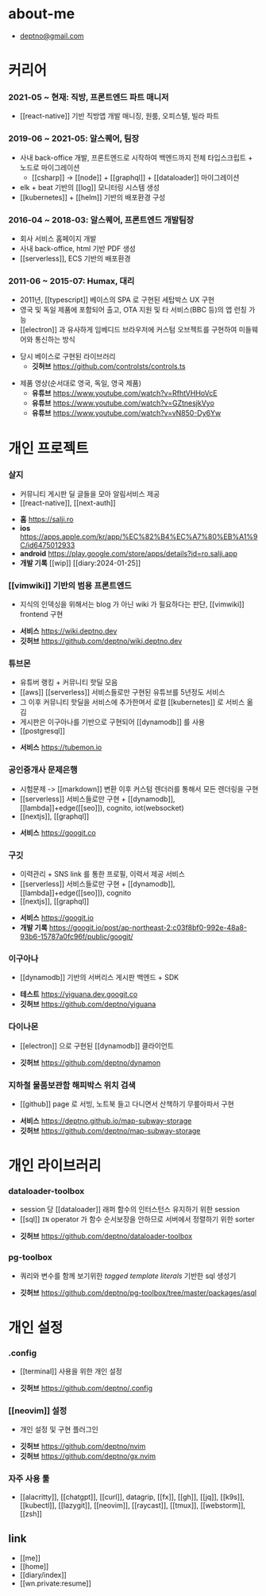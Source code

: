 # about-me
- deptno@gmail.com

# 커리어
### 2021-05 ~ 현재: 직방, 프론트엔드 파트 매니저
- [[react-native]] 기반 직방앱 개발 매니징, 원룸, 오피스텔, 빌라 파트

### 2019-06 ~ 2021-05: 알스퀘어, 팀장
- 사내 back-office 개발, 프론트엔드로 시작하여 백엔드까지 전체 타입스크립트 + 노드로 마이그레이션
  - [[csharp]] -> [[node]] + [[graphql]] + [[dataloader]] 마이그레이션
- elk + beat 기반의 [[log]] 모니터링 시스템 생성
- [[kubernetes]] + [[helm]] 기반의 배포환경 구성

### 2016-04 ~ 2018-03: 알스퀘어, 프론트엔드 개발팀장
- 회사 서비스 홈페이지 개발
- 사내 back-office, html 기반 PDF 생성
- [[serverless]], ECS 기반의 배포환경

### 2011-06 ~ 2015-07: Humax, 대리
- 2011년, [[typescript]] 베이스의 SPA 로 구현된 세탑박스 UX 구현
- 영국 및 독일 제품에 포함되어 출고, OTA 지원 및 타 서비스(BBC 등)의 앱 런칭 가능
- [[electron]] 과 유사하게 임베디드 브라우저에 커스텀 오브젝트를 구현하여 미들웨어와 통신하는 방식
+ 당시 베이스로 구현된 라이브러리
  + **깃허브** https://github.com/controlsts/controls.ts
- 제품 영상(순서대로 영국, 독일, 영국 제품)
  + **유튜브** https://www.youtube.com/watch?v=RfhtVHHoVcE
  + **유튜브** https://www.youtube.com/watch?v=GZtnesjkVyo
  + **유튜브** https://www.youtube.com/watch?v=vN850-Dy6Yw

# 개인 프로젝트
### 살지
- 커뮤니티 게시판 딜 글들을 모아 알림서비스 제공
- [[react-native]], [[next-auth]]
+ **홈** https://salji.ro
+ **ios** https://apps.apple.com/kr/app/%EC%82%B4%EC%A7%80%EB%A1%9C/id6475012933
+ **android** https://play.google.com/store/apps/details?id=ro.salji.app
+ **개발 기록** [[wip]] [[diary:2024-01-25]]

### [[vimwiki]] 기반의 범용 프론트엔드
- 지식의 인덱싱을 위해서는 blog 가 아닌 wiki 가 필요하다는 판단, [[vimwiki]] frontend 구현
+ **서비스** https://wiki.deptno.dev
+ **깃허브** https://github.com/deptno/wiki.deptno.dev

### 튜브몬
- 유튜버 랭킹 + 커뮤니티 핫딜 모음
- [[aws]] [[serverless]] 서비스들로만 구현된 유튜브를 5년정도 서비스
- 그 이후 커뮤니티 핫딜을 서비스에 추가한며서 로컬 [[kubernetes]] 로 서비스 옮김
- 게시판은 이구아나를 기반으로 구현되어 [[dynamodb]] 를 사용
- [[postgresql]]
+ **서비스** https://tubemon.io

### 공인중개사 문제은행
- 시험문제 -> [[markdown]] 변환 이후 커스텀 렌더러를 통해서 모든 렌더링을 구현
- [[serverless]] 서비스들로만 구현 + [[dynamodb]], [[lambda]]+edge([[seo]]), cognito, iot(websocket)
- [[nextjs]], [[graphql]]
+ **서비스** https://googit.co

### 구깃
- 이력관리 + SNS link 를 통한 프로필, 이력서 제공 서비스
- [[serverless]] 서비스들로만 구현 + [[dynamodb]], [[lambda]]+edge([[seo]]), cognito
- [[nextjs]], [[graphql]]
+ **서비스**  https://googit.io
+ **개발 기록** https://googit.io/post/ap-northeast-2:c03f8bf0-992e-48a8-93b6-15787a0fc96f/public/googit/

### 이구아나
- [[dynamodb]] 기반의 서버리스 게시판 백엔드 + SDK
+ **테스트** https://yiguana.dev.googit.co
+ **깃허브** https://github.com/deptno/yiguana

### 다이나몬
- [[electron]] 으로 구현된 [[dynamodb]] 클라이언트
+ **깃허브** https://github.com/deptno/dynamon

### 지하철 물품보관함 해피박스 위치 검색
- [[github]] page 로 서빙, 노트북 들고 다니면서 산책하기 무릎아파서 구현
+ **서비스** https://deptno.github.io/map-subway-storage
+ **깃허브** https://github.com/deptno/map-subway-storage

# 개인 라이브러리
### dataloader-toolbox
- session 당 [[dataloader]] 래퍼 함수의 인터스턴스 유지하기 위한 session
- [[sql]] `IN` operator 가 함수 순서보장을 안하므로 서버에서 정렬하기 위한 sorter
+ **깃허브** https://github.com/deptno/dataloader-toolbox

### pg-toolbox
- 쿼리와 변수를 함께 보기위한 *tagged template literals* 기반한 sql 생성기
+ **깃허브** https://github.com/deptno/pg-toolbox/tree/master/packages/asql

# 개인 설정
### .config
- [[terminal]] 사용을 위한 개인 설정
+ **깃허브** https://github.com/deptno/.config

### [[neovim]] 설정
- 개인 설정 및 구현 플러그인
+ **깃허브** https://github.com/deptno/nvim
+ **깃허브** https://github.com/deptno/gx.nvim

### 자주 사용 툴
- [[alacritty]], [[chatgpt]], [[curl]], datagrip, [[fx]], [[gh]], [[jq]], [[k9s]], [[kubectl]], [[lazygit]], [[neovim]], [[raycast]], [[tmux]], [[webstorm]], [[zsh]]

## link
- [[me]]
- [[home]]
- [[diary/index]]
- [[wn.private:resume]]
